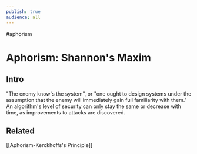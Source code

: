 ```yaml
---
publish: true
audience: all
---
```

#aphorism
# Aphorism: Shannon's Maxim
## Intro 
"The enemy know's the system", or "one ought to design systems under the assumption that the enemy will immediately gain full familiarity with them." An algorithm's level of security can only stay the same or decrease with time, as improvements to attacks are discovered.

## Related 
[[Aphorism-Kerckhoffs's Principle]]